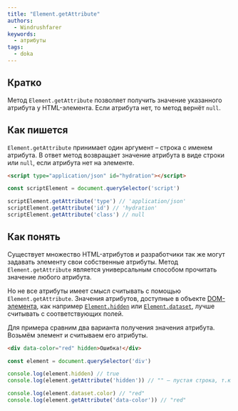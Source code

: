 ```yaml
---
title: "Element.getAttribute"
authors:
  - Windrushfarer
keywords:
  - атрибуты
tags:
  - doka
---
```


## Кратко

Метод `Element.getAttribute` позволяет получить значение указанного атрибута у HTML-элемента. Если атрибута нет, то метод вернёт `null`.

## Как пишется

`Element.getAttribute` принимает один аргумент – строка с именем атрибута. В ответ метод возвращает значение атрибута в виде строки или `null`, если атрибута нет на элементе.

```html
<script type="application/json" id="hydration"></script>
```

```js
const scriptElement = document.querySelector('script')

scriptElement.getAttribute('type') // 'application/json'
scriptElement.getAttribute('id') // 'hydration'
scriptElement.getAttribute('class') // null
```

## Как понять

Существует множество HTML-атрибутов и разработчики так же могут задавать элементу свои собственные атрибуты. Метод `Element.getAttribute` является универсальным способом прочитать значение любого атрибута.

Но не все атрибуты имеет смысл считывать с помощью  `Element.getAttribute`. Значения атрибутов, доступные в объекте [DOM-элемента](/js/element), как например [`Element.hidden`](/js/element-hidden) или [`Element.dataset`](/js/element-dataset), лучше считывать с соответствующих полей.

Для примера сравним два варианта получения значения атрибута. Возьмём элемент и считываем его атрибуты.

```html
<div data-color="red" hidden>Ошибка!</div>
```

```js
const element = document.querySelector('div')

console.log(element.hidden) // true
console.log(element.getAttribute('hidden')) // "" – пустая строка, т.к строкового значения у атрибута нет

console.log(element.dataset.color) // "red"
console.log(element.getAttribute('data-color')) // "red"
```
